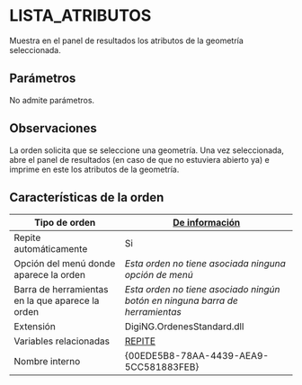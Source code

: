 # LISTA\_ATRIBUTOS

Muestra en el panel de resultados los atributos de la geometría seleccionada.

## Parámetros

No admite parámetros.

## Observaciones

La orden solicita que se seleccione una geometría. Una vez seleccionada, abre el panel de resultados (en caso de que no estuviera abierto ya) e imprime en este los atributos de la geometría.

## Características de la orden

| Tipo de orden                                    | [De información](lista.md)                                                                                                                                      |
| ------------------------------------------------ | --------------------------------------------------------------------------------------------------------------------------------------------------------------- |
| Repite automáticamente                           | Si                                                                                                                                                              |
| Opción del menú donde aparece la orden           | _Esta orden no tiene asociada ninguna opción de menú_                                                                                                           |
| Barra de herramientas en la que aparece la orden | _Esta orden no tiene asociado ningún botón en ninguna barra de herramientas_                                                                                    |
| Extensión                                        | DigiNG.OrdenesStandard.dll                                                                                                                                      |
| Variables relacionadas                           | [REPITE](/digi3d-net/referencia/ventana-de-dibujo/variables/r/repite.md) |
| Nombre interno                                   | {00EDE5B8-78AA-4439-AEA9-5CC581883FEB}                                                                                                                          |
